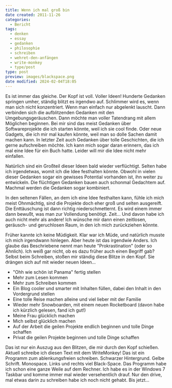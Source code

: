 ```yaml
---
title: Wenn ich mal groß bin
date created: 2011-11-26
categories:
  - Bericht
tags:
  - denken
  - essay
  - gedanken
  - philosophie
  - schreiben
  - wehret-den-anfängen
  - write-monkey
  - type/post
type: post
preview: images/blackspace.png
date modified: 2024-02-04T18:05
---
```


Es ist immer das gleiche. Der Kopf ist voll. Voller Ideen! Hunderte Gedanken springen umher, ständig blitzt es irgendwo auf. Schlimmer wird es, wenn man sich nicht konzentriert. Wenn man einfach nur abgelenkt lauscht. Dann verbinden sich die aufblitzenden Gedanken mit den Umgebungsgeräuschen. Dann möchte man voller Tatendrang mit allem Möglichen beginnen. Bei mir sind das meist Gedanken über Softwareprojekte die ich starten könnte, weil ich sie cool finde. Oder neue Gadgets, die ich mir mal kaufen könnte, weil man so dolle Sachen damit machen kann. In letzter Zeit auch Gedanken über tolle Geschichten, die ich gerne aufschreiben möchte. Ich kann mich sogar daran erinnern, das ich mal eine Idee für ein Buch hatte. Leider will mir die Idee nicht mehr einfallen.

Natürlich sind ein Großteil dieser Ideen bald wieder verflüchtigt. Selten habe ich irgendetwas, womit ich die Idee festhalten könnte. Obwohl in vielen dieser Gedanken sogar ein gewisses Potential vorhanden ist, ihn weiter zu entwickeln. Die flüchtigen Gedanken bauen auch schonmal Gedachtem auf. Machmal werden die Gedanken sogar kombiniert.

In den seltenen Fällen, an dem ich eine Idee festhalten kann, fühle ich mich meist Ohnmächtig, sind die Projekte doch eher groß und selten ausgereift. Die Enttäuschung ist dann richtig niederschmetternt. Es wird einem immer dann bewußt, was man zur Vollendung benötigt. Zeit… Und davon habe ich auch nicht mehr als andere! Ich wünsche mir dann einen zeitlosen, geräusch- und geruchlosen Raum, in den ich mich zurückziehen könnte.

Früher kannte ich keine Müdigkeit. Klar war ich Müde, und natürlich musste ich mich irgendwann hinlegen. Aber heute ist das irgendwie Anders. Ich glaube das Beschriebene nennt man heute "Prokrastination" (oder so Ähnlich). Ich weiß gar nicht, ob es dazu früher auch einen Begriff gab? Selbst beim Schreiben, stoßen mir ständig diese Blitze in den Kopf. Sie drängen sich auf mit wieder neuen Ideen…

- "Ohh wie schön ist Panama" fertig stellen
- Mehr zum Lesen kommen
- Mehr zum Schreiben kommen
- Ein Blog cooler und smarter mit Inhalten füllen, dabei den Inhalt in den Vordergrund stellen
- Eine tolle Reise machen alleine und viel lieber mit der Familie
- Wieder mehr Snowboarden, mit einem neuen Rocketboard (davon habe ich kürzlich gelesen, fand ich gut!)
- Meine Frau glücklich machen
- Mich selbst glücklich machen
- Auf der Arbeit die geilen Projekte endlich beginnen und tolle Dinge schaffen
- Privat die geilen Projekte beginnen und tolle Dinge schaffen

Das ist nur ein Auszug aus den Blitzen, die mir durch den Kopf schießen. Aktuell schreibe ich diesen Text mit dem WriteMonkey! Das ist ein Programm zum ablenkungsfreien schreiben. Schwarzer Hintergrund. Gelbe Schrift. Monospace. Links und rechts viel Black-Space. Das Programm habe ich schon eine ganze Weile auf dem Rechner. Ich habe es in der Windows 7 Taskbar und komme immer mal wieder versehentlich drauf. Nur den drive, mal etwas darin zu schreiben habe ich noch nicht gehabt. Bis jetzt…
